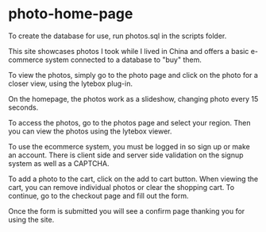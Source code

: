 photo-home-page
===============

To create the database for use, run photos.sql in the scripts folder.

This site showcases photos I took while I lived in China and offers a basic e-commerce system connected to a database to "buy" them.

To view the photos, simply go to the photo page and click on the photo for a closer view, using the lytebox plug-in.

On the homepage, the photos work as a slideshow, changing photo every 15 seconds.

To access the photos, go to the photos page and select your region.  Then you can view the photos using the lytebox viewer.

To use the ecommerce system, you must be logged in so sign up or make an account.  There is client side and server side validation on the signup system as well as a CAPTCHA.

To add a photo to the cart, click on the add to cart button.  When viewing the cart, you can remove individual photos or clear the shopping cart.  To continue, go to the checkout page and fill out the form.

Once the form is submitted you will see a confirm page thanking you for using the site.